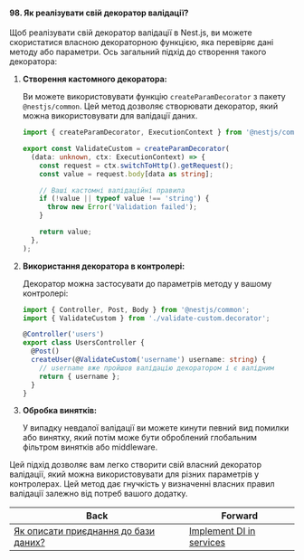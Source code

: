 #### 98. Як реалізувати свій декоратор валідації?

Щоб реалізувати свій декоратор валідації в Nest.js, ви можете скористатися власною декораторною функцією, яка перевіряє дані методу або параметри. Ось загальний підхід до створення такого декоратора:

1. **Створення кастомного декоратора:**
   
   Ви можете використовувати функцію `createParamDecorator` з пакету `@nestjs/common`. Цей метод дозволяє створювати декоратор, який можна використовувати для валідації даних.

   ```typescript
   import { createParamDecorator, ExecutionContext } from '@nestjs/common';

   export const ValidateCustom = createParamDecorator(
     (data: unknown, ctx: ExecutionContext) => {
       const request = ctx.switchToHttp().getRequest();
       const value = request.body[data as string];

       // Ваші кастомні валідаційні правила
       if (!value || typeof value !== 'string') {
         throw new Error('Validation failed');
       }

       return value;
     },
   );
   ```

2. **Використання декоратора в контролері:**

   Декоратор можна застосувати до параметрів методу у вашому контролері:

   ```typescript
   import { Controller, Post, Body } from '@nestjs/common';
   import { ValidateCustom } from './validate-custom.decorator';

   @Controller('users')
   export class UsersController {
     @Post()
     createUser(@ValidateCustom('username') username: string) {
       // username вже пройшов валідацію декоратором і є валідним
       return { username };
     }
   }
   ```

3. **Обробка винятків:**

   У випадку невдалої валідації ви можете кинути певний вид помилки або винятку, який потім може бути оброблений глобальним фільтром винятків або middleware.

Цей підхід дозволяє вам легко створити свій власний декоратор валідації, який можна використовувати для різних параметрів у контролерах. Цей метод дає гнучкість у визначенні власних правил валідації залежно від потреб вашого додатку.

| Back | Forward |
|---|---|
| [Як описати приєднання до бази даних?](/ua/middle/nestjs/how-to-describe-joining-a-database.md)  | [Implement DI in services](/ua/middle/nestjs/implement-dependency-injection-in-services.md) |
